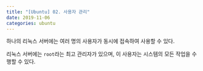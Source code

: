 ```yaml
---
title: "[Ubuntu] 02. 사용자 관리"
date: 2019-11-06
categories: ubuntu
---
```


하나의 리눅스 서버에는 여러 명의 사용자가 동시에 접속하여 사용할 수 있다.

리눅스 서버에는 ``root``라는 최고 관리자가 있으며, 이 사용자는 시스템의 모든 작업을 수행할 수 있다. 

